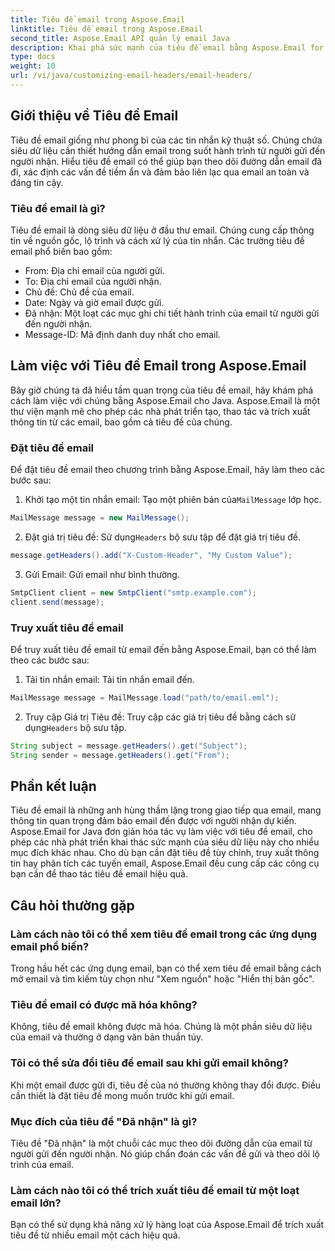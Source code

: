 ```yaml
---
title: Tiêu đề email trong Aspose.Email
linktitle: Tiêu đề email trong Aspose.Email
second_title: Aspose.Email API quản lý email Java
description: Khai phá sức mạnh của tiêu đề email bằng Aspose.Email for Java. Tìm hiểu cách đặt và truy xuất tiêu đề email một cách dễ dàng.
type: docs
weight: 10
url: /vi/java/customizing-email-headers/email-headers/
---
```


## Giới thiệu về Tiêu đề Email

Tiêu đề email giống như phong bì của các tin nhắn kỹ thuật số. Chúng chứa siêu dữ liệu cần thiết hướng dẫn email trong suốt hành trình từ người gửi đến người nhận. Hiểu tiêu đề email có thể giúp bạn theo dõi đường dẫn email đã đi, xác định các vấn đề tiềm ẩn và đảm bảo liên lạc qua email an toàn và đáng tin cậy.

### Tiêu đề email là gì?

Tiêu đề email là dòng siêu dữ liệu ở đầu thư email. Chúng cung cấp thông tin về nguồn gốc, lộ trình và cách xử lý của tin nhắn. Các trường tiêu đề email phổ biến bao gồm:

- From: Địa chỉ email của người gửi.
- To: Địa chỉ email của người nhận.
- Chủ đề: Chủ đề của email.
- Date: Ngày và giờ email được gửi.
- Đã nhận: Một loạt các mục ghi chi tiết hành trình của email từ người gửi đến người nhận.
- Message-ID: Mã định danh duy nhất cho email.

## Làm việc với Tiêu đề Email trong Aspose.Email

Bây giờ chúng ta đã hiểu tầm quan trọng của tiêu đề email, hãy khám phá cách làm việc với chúng bằng Aspose.Email cho Java. Aspose.Email là một thư viện mạnh mẽ cho phép các nhà phát triển tạo, thao tác và trích xuất thông tin từ các email, bao gồm cả tiêu đề của chúng.

### Đặt tiêu đề email

Để đặt tiêu đề email theo chương trình bằng Aspose.Email, hãy làm theo các bước sau:

1.  Khởi tạo một tin nhắn email: Tạo một phiên bản của`MailMessage` lớp học.

```java
MailMessage message = new MailMessage();
```

2.  Đặt giá trị tiêu đề: Sử dụng`Headers` bộ sưu tập để đặt giá trị tiêu đề.

```java
message.getHeaders().add("X-Custom-Header", "My Custom Value");
```

3. Gửi Email: Gửi email như bình thường.

```java
SmtpClient client = new SmtpClient("smtp.example.com");
client.send(message);
```

### Truy xuất tiêu đề email

Để truy xuất tiêu đề email từ email đến bằng Aspose.Email, bạn có thể làm theo các bước sau:

1. Tải tin nhắn email: Tải tin nhắn email đến.

```java
MailMessage message = MailMessage.load("path/to/email.eml");
```

2. Truy cập Giá trị Tiêu đề: Truy cập các giá trị tiêu đề bằng cách sử dụng`Headers` bộ sưu tập.

```java
String subject = message.getHeaders().get("Subject");
String sender = message.getHeaders().get("From");
```

## Phần kết luận

Tiêu đề email là những anh hùng thầm lặng trong giao tiếp qua email, mang thông tin quan trọng đảm bảo email đến được với người nhận dự kiến. Aspose.Email for Java đơn giản hóa tác vụ làm việc với tiêu đề email, cho phép các nhà phát triển khai thác sức mạnh của siêu dữ liệu này cho nhiều mục đích khác nhau. Cho dù bạn cần đặt tiêu đề tùy chỉnh, truy xuất thông tin hay phân tích các tuyến email, Aspose.Email đều cung cấp các công cụ bạn cần để thao tác tiêu đề email hiệu quả.

## Câu hỏi thường gặp

### Làm cách nào tôi có thể xem tiêu đề email trong các ứng dụng email phổ biến?

Trong hầu hết các ứng dụng email, bạn có thể xem tiêu đề email bằng cách mở email và tìm kiếm tùy chọn như "Xem nguồn" hoặc "Hiển thị bản gốc".

### Tiêu đề email có được mã hóa không?

Không, tiêu đề email không được mã hóa. Chúng là một phần siêu dữ liệu của email và thường ở dạng văn bản thuần túy.

### Tôi có thể sửa đổi tiêu đề email sau khi gửi email không?

Khi một email được gửi đi, tiêu đề của nó thường không thay đổi được. Điều cần thiết là đặt tiêu đề mong muốn trước khi gửi email.

### Mục đích của tiêu đề "Đã nhận" là gì?

Tiêu đề "Đã nhận" là một chuỗi các mục theo dõi đường dẫn của email từ người gửi đến người nhận. Nó giúp chẩn đoán các vấn đề gửi và theo dõi lộ trình của email.

### Làm cách nào tôi có thể trích xuất tiêu đề email từ một loạt email lớn?

Bạn có thể sử dụng khả năng xử lý hàng loạt của Aspose.Email để trích xuất tiêu đề từ nhiều email một cách hiệu quả.